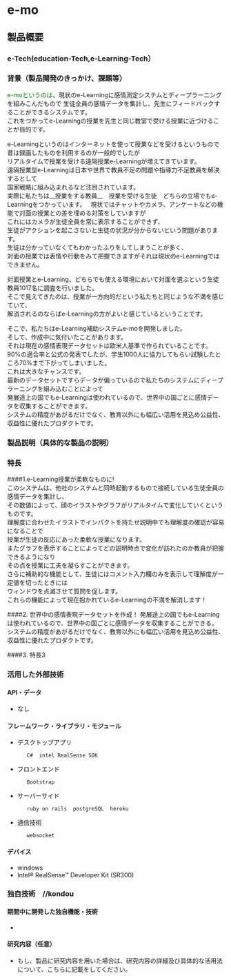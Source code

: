 # e-mo
## 製品概要
### e-Tech(education-Tech,e-Learning-Tech）

### 背景（製品開発のきっかけ、課題等）
<span style="color:green">e-moというのは</span>、現状のe-Learningに感情測定システムとディープラーニングを組みこんだもので
生徒全員の感情データを集計し、先生にフィードバックすることができるシステムです。  
これをつかってe-Learningの授業を先生と同じ教室で受ける授業に近づけることが目的です。  

e-Learningというのはインターネットを使って授業などを受けるというもので  
昔は録画したものを利用するのが一般的でしたが  
リアルタイムで授業を受ける遠隔授業e-Learningが増えてきています。  
遠隔授業型e-Learningは日本や世界で教員不足の問題や指導力不足教員を解決するとして  
国家戦略に組み込まれるなど注目されています。  
実際に私たちは__授業をする教員__　授業を受ける生徒　どちらの立場でもe-Learningをつかっています。  
現状ではチャットやカメラ、アンケートなどの機能で対面の授業との差を埋める対策をしていますが  
これにはカメラが生徒全員を常に表示することができず、  
生徒がアクションを起こさないと生徒の状況が分からないという問題があります。  
生徒は分かっていなくてもわかったふりをしてしまうことが多く、  
対面の授業では表情や行動をみて把握できますがそれは現状のe-Learningではできません。  

対面授業とe-Learning、どちらでも使える環境において対面を選ぶという生徒教員1017名に調査を行いました。  
そこで見えてきたのは、授業が一方向的だという私たちと同じような不満を感じていて、  
解消されるのならばe-Learningの方がよいと感じているということです。 

そこで、私たちはe-Learning補助システムe-moを開発しました。  
そして、作成中に気付いたことがあります。  
それは現在の感情表現データセットは欧米人基準で作られていることです。  
90%の適合率と公式の発表でしたが、学生1000人に協力してもらい試験したところ70%まで下がってしまいました。  
これは大きなチャンスです。  
最新のデータセットですらデータが偏っているので私たちのシステムにディープラーニングを組み込むことによって   
発展途上の国でもe-Learningは使われているので、世界中の国ごとに感情データを収集することができます。  
システムの精度があがるだけでなく、教育以外にも幅広い活用を見込め公益性、収益性に優れたプロダクトです。    　　

### 製品説明（具体的な製品の説明）
### 特長
####1.e-Learning授業が柔軟なものに!  
このシステムは、他社のシステムと同時起動するもので接続している生徒全員の感情データを集計し、    
その数値によって、顔のイラストやグラフがリアルタイムで変化していくというものです。  
理解度に合わせたイラストでインパクトを持たせ説明中でも理解度の確認が容易になることで    
授業が生徒の反応にあった柔軟な授業になります。  
またグラフを表示することによってどの説明時点で変化が訪れたのか教員が把握できるようになり    
その点を授業に工夫を凝らすことができます。  
さらに補助的な機能として、生徒にはコメント入力欄のみを表示して理解度が一定値を切ったときには    
ウィンドウを点滅させて質問を促します。  
これらの機能によって現在抱かれているe-Learningの不満を解消します！  

####2. 世界中の感情表現データセットを作成！
発展途上の国でもe-Learningは使われているので、世界中の国ごとに感情データを収集することができる。  
システムの精度があがるだけでなく、教育以外にも幅広い活用を見込め公益性、収益性に優れたプロダクトです。  

####3. 特長3



### 活用した外部技術
#### API・データ
* なし

#### フレームワーク・ライブラリ・モジュール
* デスクトップアプリ

         C#  intel RealSense SDK

* フロントエンド

         Bootstrap

* サーバーサイド

         ruby on rails  postgreSQL  heroku  

* 通信技術

         websocket

#### デバイス
* windows
* Intel® RealSense™ Developer Kit (SR300)

### 独自技術　//kondou

#### 期間中に開発した独自機能・技術
* 


#### 研究内容（任意）
* もし、製品に研究内容を用いた場合は、研究内容の詳細及び具体的な活用法について、こちらに記載をしてください。
